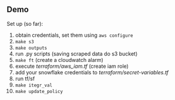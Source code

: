 ## Demo

Set up (so far):

1. obtain credentials, set them using `aws configure`
2. `make s3`
3. `make outputs`
4. run .py scripts (saving scraped data do s3 bucket)
5. `make ft` (create a cloudwatch alarm)
6. execute *terraform/aws_iam.tf* (create iam role)
7. add your snowflake credentials to *terraform/secret-variables.tf*
8. run tf/sf
9. `make itegr_val`
10. `make update_policy`